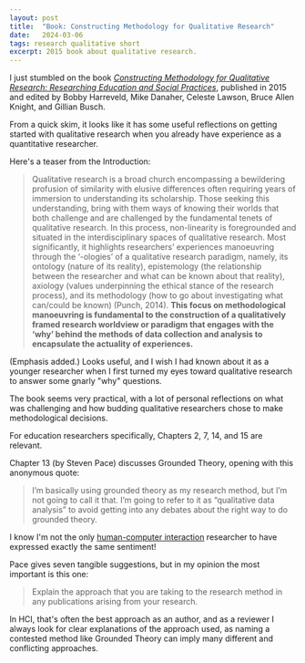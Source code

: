 ```yaml
---
layout: post
title:  "Book: Constructing Methodology for Qualitative Research"
date:   2024-03-06
tags: research qualitative short
excerpt: 2015 book about qualitative research.
---
```


I just stumbled on the book [_Constructing Methodology for Qualitative Research: Researching Education and Social Practices_](https://link.springer.com/book/10.1057/978-1-137-59943-8), published in 2015 and edited by Bobby Harreveld, Mike Danaher, Celeste Lawson, Bruce Allen Knight, and Gillian Busch.

From a quick skim, it looks like it has some useful reflections on getting started with qualitative research when you already have experience as a quantitative researcher.

Here's a teaser from the Introduction:

>Qualitative research is a broad church encompassing a bewildering profusion of similarity with elusive differences often requiring years of immersion to understanding its scholarship. Those seeking this understanding, bring with them ways of knowing their worlds that both challenge and are challenged by the fundamental tenets of qualitative research. In this process, non-linearity is foregrounded and situated in the interdisciplinary spaces of qualitative research. Most significantly, it highlights researchers’ experiences manoeuvring through the ‘-ologies’ of a qualitative research paradigm, namely, its ontology (nature of its reality), epistemology (the relationship between the researcher and what can be known about that reality), axiology (values underpinning the ethical stance of the research process), and its methodology (how to go about investigating what can/could be known) (Punch, 2014). **This focus on methodological manoeuvring is fundamental to the construction of a qualitatively framed research worldview or paradigm that engages with the ‘why’ behind the methods of data collection and analysis to encapsulate the actuality of experiences.**

(Emphasis added.) Looks useful, and I wish I had known about it as a younger researcher when I first turned my eyes toward qualitative research to answer some gnarly "why" questions.

The book seems very practical, with a lot of personal reflections on what was challenging and how budding qualitative researchers chose to make methodological decisions.

For education researchers specifically, Chapters 2, 7, 14, and 15 are relevant.

Chapter 13 (by Steven Pace) discusses Grounded Theory, opening with this anonymous quote:

>I’m basically using grounded theory as my research method, but I’m not
going to call it that. I’m going to refer to it as “qualitative data analysis” to avoid getting into any debates about the right way to do grounded theory.

I know I'm not the only [human-computer interaction](https://en.wikipedia.org/wiki/Human%E2%80%93computer_interaction) researcher to have expressed exactly the same sentiment!

Pace gives seven tangible suggestions, but in my opinion the most important is this one:

>Explain the approach that you are taking to the research method in any publications arising from your research. 

In HCI, that's often the best approach as an author, and as a reviewer I always look for clear explanations of the approach used, as naming a contested method like Grounded Theory can imply many different and conflicting approaches.
